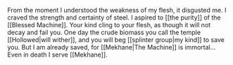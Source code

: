From the moment I understood the weakness of my flesh, it disgusted me. I craved the strength and certainty of steel. I aspired to [[the purity]] of the [[Blessed Machine]]. Your kind cling to your flesh, as though it will not decay and fail you. One day the crude biomass you call the temple [[Hollowed|will wither]], and you will beg [[splinter group|my kind]] to save you. But I am already saved, for [[Mekhane|The Machine]] is immortal… Even in death I serve [[Mekhane]].